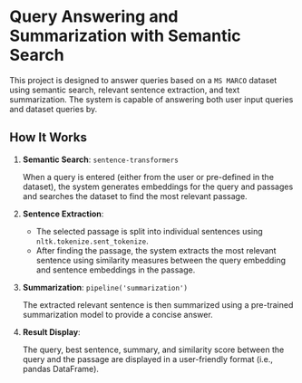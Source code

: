 # Query Answering and Summarization with Semantic Search
This project is designed to answer queries based on a `MS MARCO` dataset using semantic search, relevant sentence extraction, and text summarization. The system is capable of answering both user input queries and dataset queries by.

## How It Works
1. **Semantic Search**: `sentence-transformers`

    When a query is entered (either from the user or pre-defined in the dataset), the system generates embeddings for the query and passages and searches the dataset to find the most relevant passage.

2. **Sentence Extraction**: 
    - The selected passage is split into individual sentences using `nltk.tokenize.sent_tokenize`.
    - After finding the passage, the system extracts the most relevant sentence using similarity measures between the query embedding and sentence embeddings in the passage.

3. **Summarization**: `pipeline('summarization')`

    The extracted relevant sentence is then summarized using a pre-trained summarization model to provide a concise answer.

4. **Result Display**: 
    
    The query, best sentence, summary, and similarity score between the query and the passage are displayed in a user-friendly format (i.e., pandas DataFrame).
